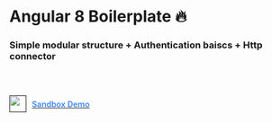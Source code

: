 # Angular 8 Boilerplate :fire:

### Simple modular structure + Authentication baiscs + Http connector 

<a href="" > 
<div style="display: flex; flex-direction: row; align-items: center; margin-top: 60px">
<img src="http://cdn.embed.ly/providers/logos/codesandbox.png" width="30" />
<span style='color: #4287f5; margin-left: 10px; font-weight: 600'>Sandbox Demo</span>
</div>
</a>
